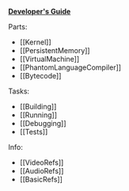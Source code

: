 **[Developer's Guide](https://phantomdox.readthedocs.io/en/latest/)**

Parts:
* [[Kernel]]
* [[PersistentMemory]]
* [[VirtualMachine]]
* [[PhantomLanguageCompiler]]
* [[Bytecode]]

Tasks:
* [[Building]]
* [[Running]]
* [[Debugging]]
* [[Tests]]

Info:
* [[VideoRefs]]
* [[AudioRefs]]
* [[BasicRefs]]